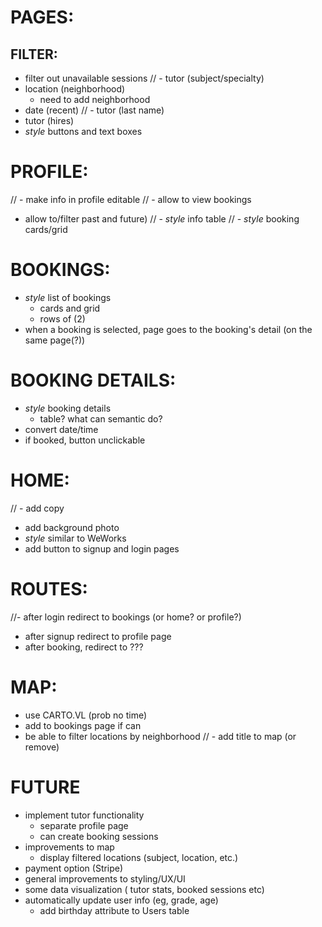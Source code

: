 


# PAGES:

## FILTER:
- filter out unavailable sessions
// - tutor (subject/specialty)
- location (neighborhood)
  - need to add neighborhood
- date (recent)
// - tutor (last name)
- tutor (hires)
- *style* buttons and text boxes

# PROFILE:
// - make info in profile editable
// - allow to view bookings
- allow to/filter past and future)
// - *style* info table
// - *style* booking cards/grid

# BOOKINGS:
- *style* list of bookings
  - cards and grid
  - rows of (2)
- when a booking is selected, page goes to the booking's detail (on the same page(?))

# BOOKING DETAILS:
- *style* booking details
  - table? what can semantic do?
- convert date/time
- if booked, button unclickable

# HOME:
// - add copy
- add background photo
- *style* similar to WeWorks
- add button to signup and login pages

# ROUTES:
//- after login redirect to bookings (or home? or profile?)
- after signup redirect to profile page
- after booking, redirect to ???

# MAP:
- use CARTO.VL (prob no time)
- add to bookings page if can
- be able to filter locations by neighborhood
// - add title to map (or remove)

# FUTURE
- implement tutor functionality
  - separate profile page
  - can create booking sessions
- improvements to map
  - display filtered locations (subject, location, etc.)
- payment option (Stripe)
- general improvements to styling/UX/UI
- some data visualization ( tutor stats, booked sessions etc)
- automatically update user info (eg, grade, age)
  - add birthday attribute to Users table
